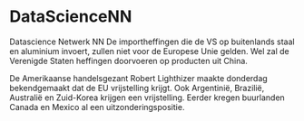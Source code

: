 # DataScienceNN
Datascience Netwerk NN
 De importheffingen die de VS op buitenlands staal en aluminium invoert, 
 zullen niet voor de Europese Unie gelden. Wel zal de Verenigde Staten heffingen 
 doorvoeren op producten uit China.

De Amerikaanse handelsgezant Robert Lighthizer maakte donderdag bekendgemaakt dat de EU 
vrijstelling krijgt. Ook Argentinië, Brazilië, Australië en Zuid-Korea krijgen een vrijstelling. 
Eerder kregen buurlanden Canada en Mexico al een uitzonderingspositie.
